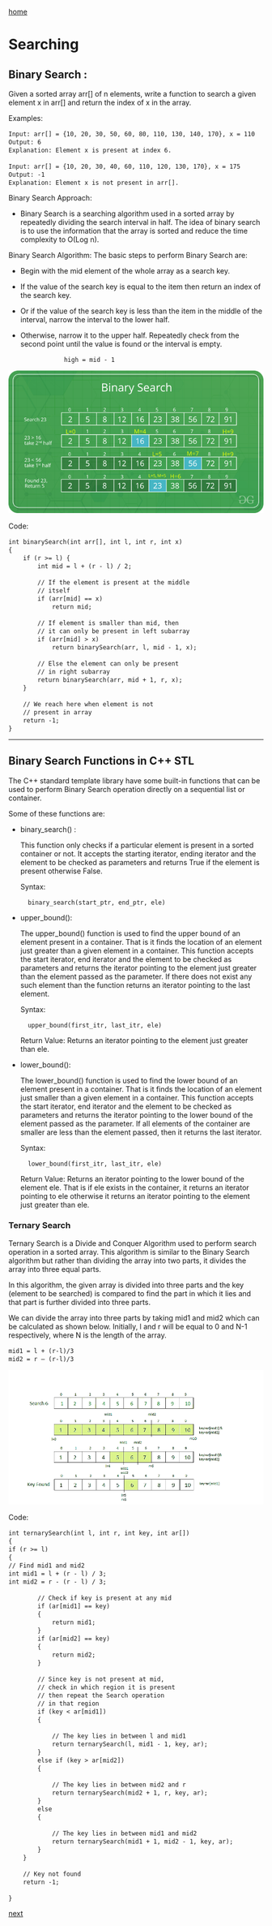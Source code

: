 [home](./../readme.md)

# Searching

## Binary Search :

Given a sorted array arr[] of n elements, write a function to search a given element x in arr[] and return the index of x in the array.

Examples:

    Input: arr[] = {10, 20, 30, 50, 60, 80, 110, 130, 140, 170}, x = 110
    Output: 6
    Explanation: Element x is present at index 6.

    Input: arr[] = {10, 20, 30, 40, 60, 110, 120, 130, 170}, x = 175
    Output: -1
    Explanation: Element x is not present in arr[].

Binary Search Approach:

- Binary Search is a searching algorithm used in a sorted array by repeatedly dividing the search interval in half. The idea of binary search is to use the information that the array is sorted and reduce the time complexity to O(Log n).

Binary Search Algorithm: The basic steps to perform Binary Search are:

- Begin with the mid element of the whole array as a search key.
- If the value of the search key is equal to the item then return an index of the search key.
- Or if the value of the search key is less than the item in the middle of the interval, narrow the interval to the lower half.
- Otherwise, narrow it to the upper half.
  Repeatedly check from the second point until the value is found or the interval is empty.

                  high = mid - 1

![alt text](BinarySearch.png)

Code:

    int binarySearch(int arr[], int l, int r, int x)
    {
        if (r >= l) {
            int mid = l + (r - l) / 2;

            // If the element is present at the middle
            // itself
            if (arr[mid] == x)
                return mid;

            // If element is smaller than mid, then
            // it can only be present in left subarray
            if (arr[mid] > x)
                return binarySearch(arr, l, mid - 1, x);

            // Else the element can only be present
            // in right subarray
            return binarySearch(arr, mid + 1, r, x);
        }

        // We reach here when element is not
        // present in array
        return -1;
    }

---

## Binary Search Functions in C++ STL

The C++ standard template library have some built-in functions that can be used to perform Binary Search operation directly on a sequential list or container.

Some of these functions are:

- binary_search() :

  This function only checks if a particular element is present in a sorted container or not. It accepts the starting iterator, ending iterator and the element to be checked as parameters and returns True if the element is present otherwise False.

  Syntax:

        binary_search(start_ptr, end_ptr, ele)

- upper_bound():

  The upper_bound() function is used to find the upper bound of an element present in a container. That is it finds the location of an element just greater than a given element in a container. This function accepts the start iterator, end iterator and the element to be checked as parameters and returns the iterator pointing to the element just greater than the element passed as the parameter. If there does not exist any such element than the function returns an iterator pointing to the last element.

  Syntax:

        upper_bound(first_itr, last_itr, ele)

  Return Value: Returns an iterator pointing to the element just greater than ele.

- lower_bound():

  The lower_bound() function is used to find the lower bound of an element present in a container. That is it finds the location of an element just smaller than a given element in a container. This function accepts the start iterator, end iterator and the element to be checked as parameters and returns the iterator pointing to the lower bound of the element passed as the parameter. If all elements of the container are smaller are less than the element passed, then it returns the last iterator.

  Syntax:

        lower_bound(first_itr, last_itr, ele)

  Return Value: Returns an iterator pointing to the lower bound of the element ele. That is if ele exists in the container, it returns an iterator pointing to ele otherwise it returns an iterator pointing to the element just greater than ele.

### Ternary Search

Ternary Search is a Divide and Conquer Algorithm used to perform search operation in a sorted array. This algorithm is similar to the Binary Search algorithm but rather than dividing the array into two parts, it divides the array into three equal parts.

In this algorithm, the given array is divided into three parts and the key (element to be searched) is compared to find the part in which it lies and that part is further divided into three parts.

We can divide the array into three parts by taking mid1 and mid2 which can be calculated as shown below. Initially, l and r will be equal to 0 and N-1 respectively, where N is the length of the array.

    mid1 = l + (r-l)/3
    mid2 = r – (r-l)/3

![alt text](ternaryS-3.png)

Code:

    int ternarySearch(int l, int r, int key, int ar[])
    {
    if (r >= l)
    {
    // Find mid1 and mid2
    int mid1 = l + (r - l) / 3;
    int mid2 = r - (r - l) / 3;

            // Check if key is present at any mid
            if (ar[mid1] == key)
            {
                return mid1;
            }
            if (ar[mid2] == key)
            {
                return mid2;
            }

            // Since key is not present at mid,
            // check in which region it is present
            // then repeat the Search operation
            // in that region
            if (key < ar[mid1])
            {

                // The key lies in between l and mid1
                return ternarySearch(l, mid1 - 1, key, ar);
            }
            else if (key > ar[mid2])
            {

                // The key lies in between mid2 and r
                return ternarySearch(mid2 + 1, r, key, ar);
            }
            else
            {

                // The key lies in between mid1 and mid2
                return ternarySearch(mid1 + 1, mid2 - 1, key, ar);
            }
        }

        // Key not found
        return -1;

    }

[next](./sampleProblemSearch.md)
